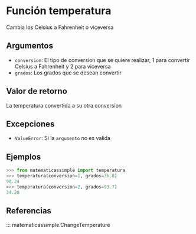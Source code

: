 # Función temperatura

Cambia los Celsius a Fahrenheit o viceversa

## Argumentos

- `conversion`: El tipo de conversion que se quiere realizar, 1 para convertir Celsius a Fahrenheit y 2 para viceversa
- `grados`: Los grados que se desean convertir

## Valor de retorno

La temperatura convertida a su otra conversion

## Excepciones

- `ValueError`: Si la `argumento` no es valida

## Ejemplos

```python
>>> from matematicassimple import temperatura
>>> temperatura(conversion=1, grados=36.8)
98.24
>>> temperatura(conversion=2, grados=93.7)
34.28
```

## Referencias

::: matematicassimple.ChangeTemperature